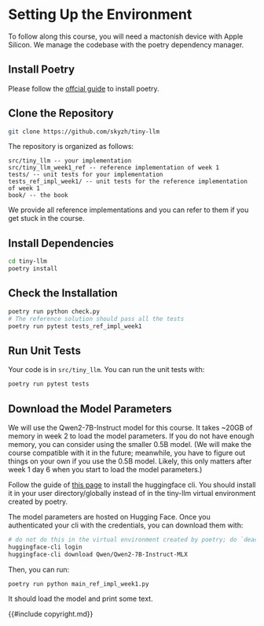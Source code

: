 # Setting Up the Environment

To follow along this course, you will need a mactonish device with Apple Silicon. We manage the codebase with the poetry
dependency manager.

## Install Poetry

Please follow the [offcial guide](https://python-poetry.org/docs/#installing-with-the-official-installer) to install
poetry.

## Clone the Repository

```bash
git clone https://github.com/skyzh/tiny-llm
```

The repository is organized as follows:

```
src/tiny_llm -- your implementation
src/tiny_llm_week1_ref -- reference implementation of week 1
tests/ -- unit tests for your implementation
tests_ref_impl_week1/ -- unit tests for the reference implementation of week 1
book/ -- the book
```

We provide all reference implementations and you can refer to them if you get stuck in the course.

## Install Dependencies

```bash
cd tiny-llm
poetry install
```

## Check the Installation

```bash
poetry run python check.py
# The reference solution should pass all the tests
poetry run pytest tests_ref_impl_week1
```

## Run Unit Tests

Your code is in `src/tiny_llm`. You can run the unit tests with:

```bash
poetry run pytest tests
```

## Download the Model Parameters

We will use the Qwen2-7B-Instruct model for this course. It takes ~20GB of memory in week 2 to load the model parameters.
If you do not have enough memory, you can consider using the smaller 0.5B model. (We will make the course compatible with
it in the future; meanwhile, you have to figure out things on your own if you use the 0.5B model. Likely, this only matters
after week 1 day 6 when you start to load the model parameters.)

Follow the guide of [this page](https://huggingface.co/docs/huggingface_hub/main/en/guides/cli) to install the huggingface
cli. You should install it in your user directory/globally instead of in the tiny-llm virtual environment created by
poetry.

The model parameters are hosted on Hugging Face. Once you authenticated your cli with the credentials, you can download
them with:

```bash
# do not do this in the virtual environment created by poetry; do `deactivate` first if you did `poetry shell`
huggingface-cli login
huggingface-cli download Qwen/Qwen2-7B-Instruct-MLX
```

Then, you can run:

```bash
poetry run python main_ref_impl_week1.py
```

It should load the model and print some text.

{{#include copyright.md}}
